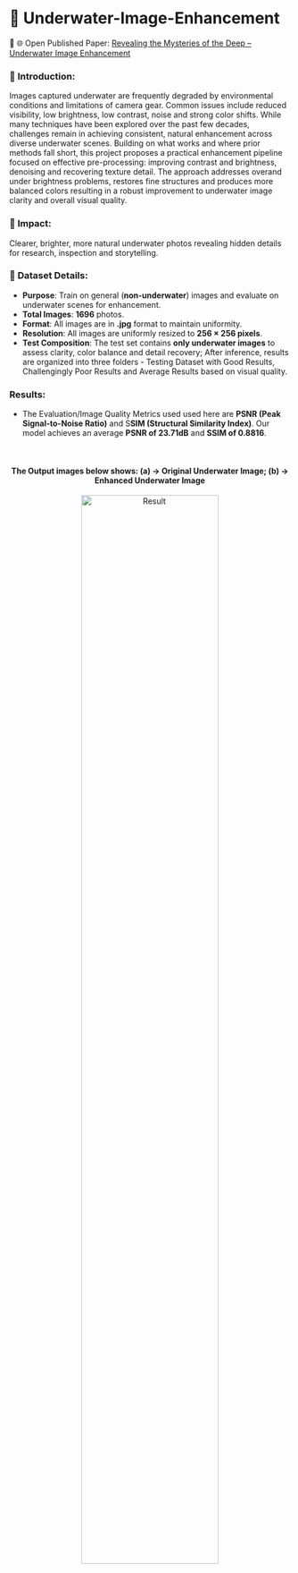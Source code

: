 # 🌊 Underwater-Image-Enhancement

<p>
  🔗 🌐 Open Published Paper:
  <a href="https://doi.one/10.1729/Journal.36503" target="_blank" rel="noopener">
    Revealing the Mysteries of the Deep – Underwater Image Enhancement
  </a>
</p>

### 📖 **Introduction**: 
Images captured underwater are frequently degraded by environmental conditions and limitations of camera gear. Common issues include reduced visibility, low brightness, low contrast, noise and strong color shifts. While many techniques have been explored over the past few decades, challenges remain in achieving consistent, natural enhancement across diverse underwater scenes. Building on what works and where prior methods fall short, this project proposes a practical enhancement pipeline focused on effective pre-processing: improving contrast and brightness, denoising and recovering texture detail. The approach addresses overand under brightness problems, restores fine structures and produces more balanced colors resulting in a robust improvement to underwater image clarity and overall visual quality.

### 📸 **Impact**:
Clearer, brighter, more natural underwater photos revealing hidden details for research, inspection and storytelling.

### 📂 **Dataset Details**: 
- **Purpose**: Train on general (**non-underwater**) images and evaluate on underwater scenes for enhancement.
- **Total Images**: **1696** photos. <br>
- **Format**: All images are in **.jpg** format to maintain uniformity.
- **Resolution**: All images are uniformly resized to **256 × 256 pixels**.
- **Test Composition**: The test set contains **only underwater images** to assess clarity, color balance and detail recovery; After inference, results are organized into three folders - Testing Dataset with Good Results, Challengingly Poor Results and Average Results based on visual quality.

###  **Results**:
- The Evaluation/Image Quality Metrics used used here are **PSNR (Peak Signal-to-Noise Ratio)** and S**SIM (Structural Similarity Index)**. Our model achieves an average **PSNR of 23.71dB** and **SSIM of 0.8816**.
<br>
<h4 align="center">The Output images below shows: (a) → Original Underwater Image; (b) → Enhanced Underwater Image</h4>
<p align="center">
  <img width="70%" alt="Result" src="https://github.com/user-attachments/assets/b20f188d-47bd-480e-9f3f-d8a2351dcdfd" />
</p>
